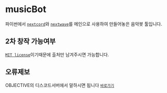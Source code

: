# musicBot
파이썬에서 [`nextcord`](https://pypi.org/project/nextcord/)와 [`nextwave`](https://pypi.org/project/nextwave/)를 메인으로 사용하여 만들어놓은 음악봇 툴입니다.

## 2차 창작 가능여부
[`MIT license`](https://github.com/objectiveTM/musicBot/blob/main/LICENSE)이기때문에 출처만 남겨주시면 가능합니다.

## 오류제보
OBJECTIVE의 디스코드서버에서 말하시면 됩니다 [`바로가기`](https://discord.gg/w2Fw7UeZmY)
